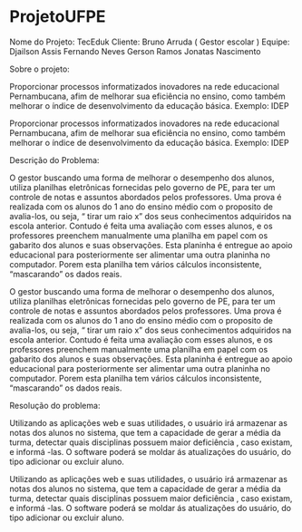 ﻿# ProjetoUFPE

Nome do Projeto: TecEduk
Cliente: Bruno Arruda ( Gestor escolar )
Equipe: Djailson Assis
	 Fernando Neves
	 Gerson Ramos
	 Jonatas Nascimento



Sobre o projeto:

Proporcionar processos informatizados inovadores na rede educacional Pernambucana, 
afim de melhorar sua eficiência no ensino, como também melhorar o índice de desenvolvimento da educação básica. 
Exemplo: IDEP

Proporcionar processos informatizados inovadores na rede educacional Pernambucana, afim de melhorar sua eficiência no ensino, como também melhorar o índice de desenvolvimento da educação básica. Exemplo: IDEP


Descrição do Problema:

O gestor buscando uma forma de melhorar o desempenho dos alunos, utiliza planilhas eletrônicas fornecidas pelo governo de PE,
para ter um controle de notas e assuntos abordados pelos professores. Uma prova é realizada com os alunos do 1 ano do ensino médio com o proposito de avalia-los, ou seja, “ tirar um raio x” dos seus conhecimentos adquiridos na escola anterior. Contudo é feita uma avaliação com esses alunos, e os professores preenchem manualmente uma planilha em papel com os gabarito dos alunos e suas observações.
Esta planinha é entregue ao apoio educacional para posteriormente ser alimentar uma outra planinha no computador. 
Porem esta planilha tem vários cálculos inconsistente, “mascarando” os dados reais.

O gestor buscando uma forma de melhorar o desempenho dos alunos, utiliza planilhas eletrônicas fornecidas pelo governo de PE, para ter um controle de notas e assuntos abordados pelos professores. Uma prova é realizada com os alunos do 1 ano do ensino médio com o proposito de avalia-los, ou seja, “ tirar um raio x” dos seus conhecimentos adquiridos na escola anterior. Contudo é feita uma avaliação com esses alunos, e os professores preenchem manualmente uma planilha em papel com os gabarito dos alunos e suas observações. Esta planinha é entregue ao apoio educacional para posteriormente ser alimentar uma outra planinha no computador. Porem esta planilha tem vários cálculos inconsistente, “mascarando” os dados reais.


Resolução do problema:

Utilizando as aplicações web e suas utilidades, o usuário irá armazenar as notas dos alunos no sistema,
que tem a capacidade de gerar a média da turma, detectar quais disciplinas possuem maior deficiência , caso existam,
e informá -las. O software poderá se moldar ás atualizações do usuário, do tipo adicionar ou excluir aluno.

Utilizando as aplicações web e suas utilidades, o usuário irá armazenar as notas dos alunos no sistema, que tem a capacidade de gerar a média da turma, detectar quais disciplinas possuem maior deficiência , caso existam, e informá -las. O software poderá se moldar ás atualizações do usuário, do tipo adicionar ou excluir aluno.

